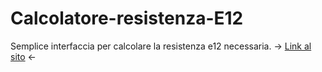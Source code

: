 # Calcolatore-resistenza-E12

Semplice interfaccia per calcolare la resistenza e12 necessaria. -> [Link al sito](http://lezioni.alberghetti.it/5ATL/bandi.t.160803/CalcoloResistenza/) <-
